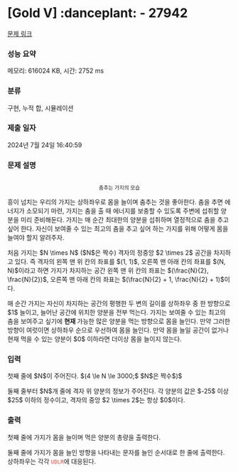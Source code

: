 # [Gold V] :danceplant: - 27942 

[문제 링크](https://www.acmicpc.net/problem/27942) 

### 성능 요약

메모리: 616024 KB, 시간: 2752 ms

### 분류

구현, 누적 합, 시뮬레이션

### 제출 일자

2024년 7월 24일 16:40:59

### 문제 설명

<p style="text-align: center;"><img alt="" src="" style="max-width: min(100%,128px); height: auto;"></p>

<p style="text-align: center;"><small>춤추는 가지의 모습</small></p>

<p>흥이 넘치는 우리의 가지는 상하좌우로 몸을 늘이며 춤추는 것을 좋아한다. 춤을 추면 에너지가 소모되기 마련, 가지는 춤을 출 때 에너지를 보충할 수 있도록 주변에 섭취할 양분을 미리 준비해둔다. 가지는 매 순간 최대한의 양분을 섭취하며 열정적으로 춤을 추고 싶어 한다. 자신이 보여줄 수 있는 최고의 춤을 추고 싶어 하는 가지를 위해 어떻게 몸을 늘여야 할지 알려주자.</p>

<p>처음 가지는 $N \times N$ ($N$은 짝수) 격자의 정중앙 $2 \times 2$ 공간을 차지하고 있다. 즉 격자의 왼쪽 맨 위 칸의 좌표를 $(1, 1)$, 오른쪽 맨 아래 칸의 좌표를 $(N, N)$이라고 하면 가지가 차지하는 공간 왼쪽 맨 위 칸의 좌표는 $(\frac{N}{2}, \frac{N}{2})$, 오른쪽 맨 아래 칸의 좌표는 $(\frac{N}{2} + 1, \frac{N}{2} + 1)$이다.</p>

<p>매 순간 가지는 자신이 차지하는 공간의 평행한 두 변의 길이를 상하좌우 중 한 방향으로 $1$ 늘이고, 늘어난 공간에 위치한 양분을 전부 먹는다. 가지는 보여줄 수 있는 최고의 춤을 보여주고 싶기에 <strong>현재 </strong>가능한 많은 양분을 먹는 방향으로 몸을 늘인다. 만약 그러한 방향이 여럿이면 상하좌우 순으로 우선하여 몸을 늘인다. 만약 몸을 늘일 공간이 없거나 현재 먹을 수 있는 양분이 $0$ 이하라면 더이상 몸을 늘이지 않는다.</p>

### 입력 

 <p>첫째 줄에 $N$이 주어진다. $(4 \le N \le 3000;$ $N$은 짝수$)$</p>

<p>둘째 줄부터 $N$개 줄에 격자 위 양분의 정보가 주어진다. 각 양분의 값은 $-25$ 이상 $25$ 이하의 정수이고, 격자의 중앙 $2 \times 2$는 항상 $0$이다.</p>

### 출력 

 <p>첫째 줄에 가지가 몸을 늘이며 먹은 양분의 총량을 출력한다.</p>

<p>둘째 줄에 가지가 몸을 늘인 방향을 나타내는 문자를 늘인 순서대로 한 줄에 출력한다. 상하좌우는 각각 <span style="color:#e74c3c;"><code>UDLR</code></span>에 대응된다.</p>

